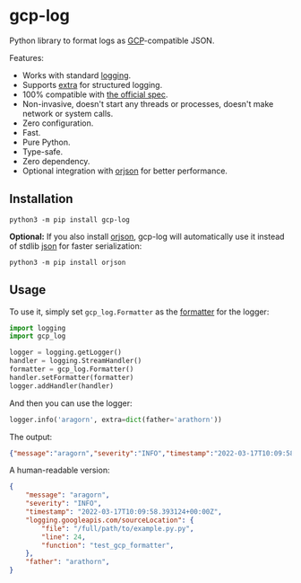 # gcp-log

Python library to format logs as [GCP](https://cloud.google.com/)-compatible JSON.

Features:

+ Works with standard [logging](https://docs.python.org/3/library/logging.html).
+ Supports [extra](https://docs.python.org/3/library/logging.html#logging.Logger.debug) for structured logging.
+ 100% compatible with [the official spec](https://cloud.google.com/logging/docs/structured-logging#special-payload-fields).
+ Non-invasive, doesn't start any threads or processes, doesn't make network or system calls.
+ Zero configuration.
+ Fast.
+ Pure Python.
+ Type-safe.
+ Zero dependency.
+ Optional integration with [orjson](https://pypi.org/project/orjson/) for better performance.

## Installation

```shell
python3 -m pip install gcp-log
```

**Optional:** If you also install [orjson](https://pypi.org/project/orjson/), gcp-log will automatically use it instead of stdlib [json](https://docs.python.org/3/library/json.html) for faster serialization:

```shell
python3 -m pip install orjson
```

## Usage

To use it, simply set `gcp_log.Formatter` as the [formatter](https://docs.python.org/3/library/logging.html#formatter-objects) for the logger:

```python
import logging
import gcp_log

logger = logging.getLogger()
handler = logging.StreamHandler()
formatter = gcp_log.Formatter()
handler.setFormatter(formatter)
logger.addHandler(handler)
```

And then you can use the logger:

```python
logger.info('aragorn', extra=dict(father='arathorn'))
```

The output:

```json
{"message":"aragorn","severity":"INFO","timestamp":"2022-03-17T10:09:58.393124+00:00Z","logging.googleapis.com/sourceLocation":{"file":"/full/path/to/example.py.py","line":24,"function":"test_gcp_formatter"},"father":"arathorn"}
```

A human-readable version:

```json
{
    "message": "aragorn",
    "severity": "INFO",
    "timestamp": "2022-03-17T10:09:58.393124+00:00Z",
    "logging.googleapis.com/sourceLocation": {
        "file": "/full/path/to/example.py.py",
        "line": 24,
        "function": "test_gcp_formatter",
    },
    "father": "arathorn",
}
```
